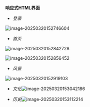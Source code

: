 **响应式HTML界面**

- *登录*

![image-20250320152746604](C:\Users\韦龙\AppData\Roaming\Typora\typora-user-images\image-20250320152746604.png)

- *首页*

![image-20250320152842728](C:\Users\韦龙\AppData\Roaming\Typora\typora-user-images\image-20250320152842728.png)

![image-20250320152856452](C:\Users\韦龙\AppData\Roaming\Typora\typora-user-images\image-20250320152856452.png)

- *风景*

![image-20250320152919103](C:\Users\韦龙\AppData\Roaming\Typora\typora-user-images\image-20250320152919103.png)

- *文化*![image-20250320153042186](C:\Users\韦龙\AppData\Roaming\Typora\typora-user-images\image-20250320153042186.png)

- *历史*![image-20250320153112214](C:\Users\韦龙\AppData\Roaming\Typora\typora-user-images\image-20250320153112214.png)